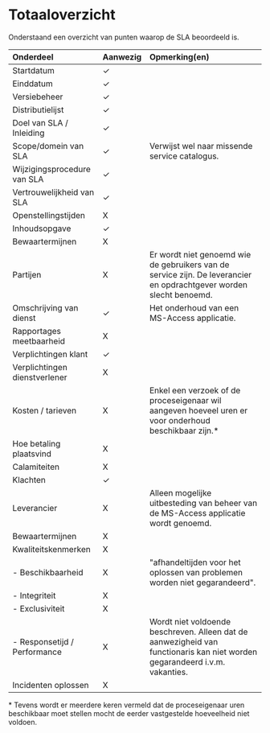 # Totaaloverzicht

Onderstaand een overzicht van punten waarop de SLA beoordeeld is.

| Onderdeel                     | Aanwezig | Opmerking(en)                                                                                                               |
| :-------------------          | :-       | :-------------------                                                                                                        |
| Startdatum                    | ✓        |                                                                                                                             |
| Einddatum                     | ✓        |                                                                                                                             |
| Versiebeheer                  | ✓        |                                                                                                                             |
| Distributielijst              | ✓        |                                                                                                                             |
| Doel van SLA / Inleiding      | ✓        |                                                                                                                             |
| Scope/domein van SLA          | ✓        | Verwijst wel naar missende service catalogus.                                                                               |
| Wijzigingsprocedure van SLA   | ✓        |                                                                                                                             |
| Vertrouwelijkheid van SLA     | ✓        |                                                                                                                             |
| Openstellingstijden           | X        |                                                                                                                             |
| Inhoudsopgave                 | ✓        |                                                                                                                             |
| Bewaartermijnen               | X        |                                                                                                                             |
| Partijen                      | X        | Er wordt niet genoemd wie de gebruikers van de service zijn. De leverancier en opdrachtgever worden slecht benoemd.         |
| Omschrijving van dienst       | ✓        | Het onderhoud van een MS-Access applicatie.                                                                                 |
| Rapportages meetbaarheid      | X        |                                                                                                                             |
| Verplichtingen klant          | ✓        |                                                                                                                             |
| Verplichtingen dienstverlener | X        |                                                                                                                             |
| Kosten / tarieven             | X        | Enkel een verzoek of de proceseigenaar wil aangeven hoeveel uren er voor onderhoud beschikbaar zijn.*                       |
| Hoe betaling plaatsvind       | X        |                                                                                                                             |
| Calamiteiten                  | X        |                                                                                                                             |
| Klachten                      | ✓        |                                                                                                                             |
| Leverancier                   | X        | Alleen mogelijke uitbesteding van beheer van de MS-Access applicatie wordt genoemd.                                         |
| Bewaartermijnen               | X        |                                                                                                                             |
| Kwaliteitskenmerken           | X        |                                                                                                                             |
| - Beschikbaarheid             | X        | "afhandeltijden voor het oplossen van problemen worden niet gegarandeerd".                                                  |
| - Integriteit                 | X        |                                                                                                                             |
| - Exclusiviteit               | X        |                                                                                                                             |
| - Responsetijd / Performance  | X        | Wordt niet voldoende beschreven. Alleen dat de aanwezigheid van functionaris kan niet worden gegarandeerd i.v.m. vakanties. |
| Incidenten oplossen           | X        |                                                                                                                             |

\* Tevens wordt er meerdere keren vermeld dat de proceseigenaar uren beschikbaar moet stellen mocht de eerder vastgestelde hoeveelheid niet voldoen.